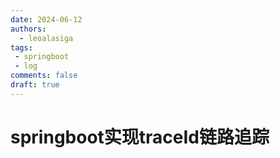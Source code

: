 ```yaml
---
date: 2024-06-12
authors:
  - leoalasiga
tags:
 - springboot
 - log
comments: false
draft: true
---
```


# springboot实现traceId链路追踪


